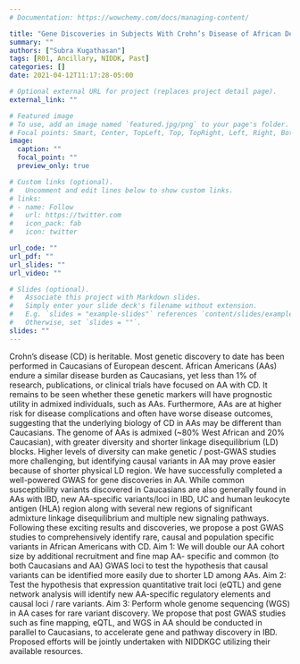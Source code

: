 ```yaml
---
# Documentation: https://wowchemy.com/docs/managing-content/

title: "Gene Discoveries in Subjects With Crohn’s Disease of African Descent"
summary: ""
authors: ["Subra Kugathasan"]
tags: [R01, Ancillary, NIDDK, Past]
categories: []
date: 2021-04-12T11:17:28-05:00

# Optional external URL for project (replaces project detail page).
external_link: ""

# Featured image
# To use, add an image named `featured.jpg/png` to your page's folder.
# Focal points: Smart, Center, TopLeft, Top, TopRight, Left, Right, BottomLeft, Bottom, BottomRight.
image:
  caption: ""
  focal_point: ""
  preview_only: true

# Custom links (optional).
#   Uncomment and edit lines below to show custom links.
# links:
# - name: Follow
#   url: https://twitter.com
#   icon_pack: fab
#   icon: twitter

url_code: ""
url_pdf: ""
url_slides: ""
url_video: ""

# Slides (optional).
#   Associate this project with Markdown slides.
#   Simply enter your slide deck's filename without extension.
#   E.g. `slides = "example-slides"` references `content/slides/example-slides.md`.
#   Otherwise, set `slides = ""`.
slides: ""
---
```


Crohn’s disease (CD) is heritable. Most genetic discovery to date has been performed in Caucasians of European descent. African Americans (AAs) endure a similar disease burden as Caucasians, yet less than 1% of research, publications, or clinical trials have focused on AA with CD. It remains to be seen whether these genetic markers will have prognostic utility in admixed individuals, such as AAs. Furthermore, AAs are at higher risk for disease complications and often have worse disease outcomes, suggesting that the underlying biology of CD in AAs may be different than Caucasians. The genome of AAs is admixed (~80% West African and 20% Caucasian), with greater diversity and shorter linkage disequilibrium (LD) blocks. Higher levels of diversity can make genetic / post-GWAS studies more challenging, but identifying causal variants in AA may prove easier because of shorter physical LD region. We have successfully completed a well-powered GWAS for gene discoveries in AA. While common susceptibility variants discovered in Caucasians are also generally found in AAs with IBD, new AA-specific variants/loci in IBD, UC and human leukocyte antigen (HLA) region along with several new regions of significant admixture linkage disequilibrium and multiple new signaling pathways. Following these exciting results and discoveries, we propose a post GWAS studies to comprehensively identify rare, causal and population specific variants in African Americans with CD. Aim 1: We will double our AA cohort size by additional recruitment and fine map AA- specific and common (to both Caucasians and AA) GWAS loci to test the hypothesis that causal variants can be identified more easily due to shorter LD among AAs. Aim 2: Test the hypothesis that expression quantitative trait loci (eQTL) and gene network analysis will identify new AA-specific regulatory elements and causal loci / rare variants. Aim 3: Perform whole genome sequencing (WGS) in AA cases for rare variant discovery. We propose that post GWAS studies such as fine mapping, eQTL, and WGS in AA should be conducted in parallel to Caucasians, to accelerate gene and pathway discovery in IBD. Proposed efforts will be jointly undertaken with NIDDKGC utilizing their available resources.
